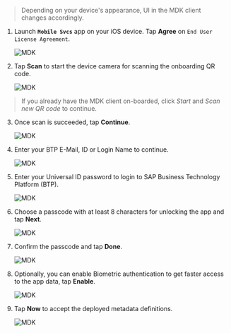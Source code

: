 >Depending on your device's appearance, UI in the MDK client changes accordingly.
1. Launch **`Mobile Svcs`** app on your iOS device. Tap **Agree** on `End User License Agreement`.

    ![MDK](img-1.png)

2. Tap **Scan** to start the device camera for scanning the onboarding QR code.

    ![MDK](img-2.png)

>If you already have the MDK client on-boarded, click *Start* and *Scan new QR code* to continue.

3. Once scan is succeeded, tap **Continue**.

    ![MDK](img-3.png)

4. Enter your BTP E-Mail, ID or Login Name to continue. 

    ![MDK](img-4.png)

5. Enter your Universal ID password to login to SAP Business Technology Platform (BTP).

    ![MDK](img-5.png)

6. Choose a passcode with at least 8 characters for unlocking the app and tap **Next**.

    ![MDK](img-6.png)

7. Confirm the passcode and tap **Done**.

    ![MDK](img-7.png)

8. Optionally, you can enable Biometric authentication to get faster access to the app data, tap **Enable**.

    ![MDK](img-8.png)

9. Tap **Now** to accept the deployed metadata definitions.

    ![MDK](img-9.png)
